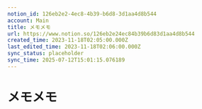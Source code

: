 ```yaml
---
notion_id: 126eb2e2-4ec8-4b39-b6d8-3d1aa4d8b544
account: Main
title: メモメモ
url: https://www.notion.so/126eb2e24ec84b39b6d83d1aa4d8b544
created_time: 2023-11-18T02:05:00.000Z
last_edited_time: 2023-11-18T02:06:00.000Z
sync_status: placeholder
sync_time: 2025-07-12T15:01:15.076189
---
```

# メモメモ
